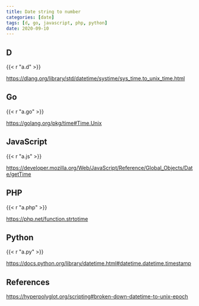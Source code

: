 ```yaml
---
title: Date string to number
categories: [date]
tags: [d, go, javascript, php, python]
date: 2020-09-10
---
```


## D

{{< r "a.d" >}}

<https://dlang.org/library/std/datetime/systime/sys_time.to_unix_time.html>

## Go

{{< r "a.go" >}}

<https://golang.org/pkg/time#Time.Unix>

## JavaScript

{{< r "a.js" >}}

<https://developer.mozilla.org/Web/JavaScript/Reference/Global_Objects/Date/getTime>

## PHP

{{< r "a.php" >}}

<https://php.net/function.strtotime>

## Python

{{< r "a.py" >}}

<https://docs.python.org/library/datetime.html#datetime.datetime.timestamp>

## References

<https://hyperpolyglot.org/scripting#broken-down-datetime-to-unix-epoch>
